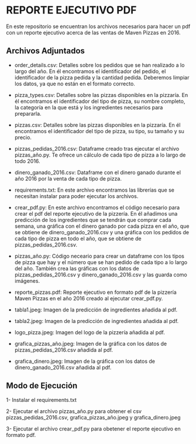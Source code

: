 # REPORTE EJECUTIVO PDF

En este repositorio se encuentran los archivos necesarios para hacer un pdf con un reporte ejecutivo acerca de las ventas de Maven Pizzas en 2016.

## Archivos Adjuntados

- order_details.csv: Detalles sobre los pedidos que se han realizado a lo largo del año. En él encontramos el identificador del pedido, el identificador de la pizza pedida y la cantidad pedida. Deberemos limpiar los datos, ya que no están en el formato correcto.

- pizza_types.csv: Detalles sobre las pizzas disponibles en la pizzaría. En él encontramos el identificador del tipo de pizza, su nombre completo, la categoría en la que está y los ingredientes necesarios para prepararla.

- pizzas.csv: Detalles sobre las pizzas disponibles en la pizzaría. En él encontramos el identificador del tipo de pizza, su tipo, su tamaño y su precio.

- pizzas_pedidas_2016.csv: Dataframe creado tras ejecutar el archivo pizzas_año.py. Te ofrece un cálculo de cada tipo de pizza a lo largo de todo 2016.

- dinero_ganado_2016.csv: Dataframe con el dinero ganado durante el año 2016 por la venta de cada tipo de pizza.

- requirements.txt: En este archivo encontramos las librerías que se necesitan instalar para poder ejecutar los archivos.

- crear_pdf.py: En este archivo encontramos el código necesario para crear el pdf del reporte ejecutivo de la pizzería. En él añadimos una predicción de los ingredientes que se tendrán que comprar cada semana, una gráfica con el dinero ganado por cada pizza en el año, que se obtiene de dinero_ganado_2016.csv y una gráfica con los pedidos de cada tipo de pizza en todo el año, que se obtiene de pizzas_pedidas_2016.csv.

- pizzas_año.py: Código neceario para crear un dataframe con los tipos de pizza que hay y el número que se han pedido de cada tipo a lo largo del año. También crea las gráficas con los datos de pizzas_pedidas_2016.csv y dinero_ganado_2016.csv y las guarda como imágenes.

- reporte_pizzas.pdf: Reporte ejecutivo en formato pdf de la pizzería Maven Pizzas en el año 2016 creado al ejecutar crear_pdf.py.

- tabla1.jpeg: Imagen de la predicción de ingredientes añadida al pdf.

- tabla2.jpeg: Imagen de la predicción de ingredientes añadida al pdf.

- logo_pizza.jpeg: Imagen del logo de la pizzería añadida al pdf.

- grafica_pizzas_año.jpeg: Imagen de la gráfica con los datos de pizzas_pedidas_2016.csv añadida al pdf.

- grafica_dinero.jpeg: Imagen de la gráfica con los datos de dinero_ganado_2016.csv añadida al pdf.

## Modo de Ejecución

1- Instalar el requirements.txt

2- Ejecutar el archivo pizzas_año.py para obtener el csv pizzas_pedidas_2016.csv, grafica_pizzas_año.jpeg y grafica_dinero.jpeg

3- Ejecutar el archivo crear_pdf.py para obetener el reporte ejecutivo en formato pdf.